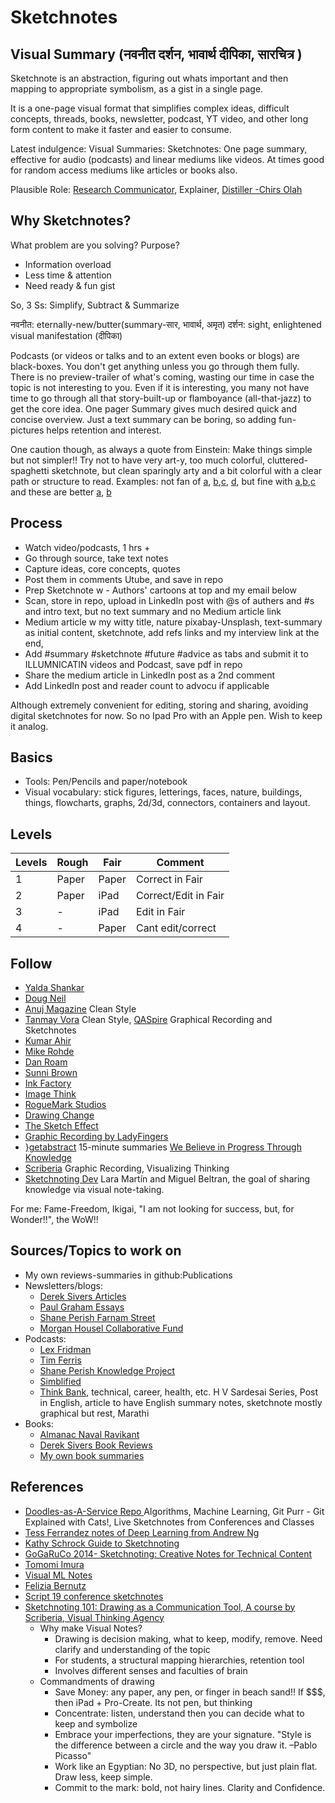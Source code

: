 # Sketchnotes

## Visual Summary (नवनीत दर्शन, भावार्थ दीपिका, सारचित्र )

Sketchnote is an abstraction, figuring out whats important and then mapping to appropriate symbolism, as a gist in a single page.

It is a one-page visual format that simplifies complex ideas, difficult concepts, threads, books, newsletter, podcast, YT video, and other long form content to make it faster and easier to consume.


Latest indulgence: Visual Summaries: Sketchnotes: One page summary, effective for audio (podcasts) and linear mediums like videos. At times good for random access mediums like articles or books also. 

Plausible Role: [Research Communicator](https://www.researchretold.com/research-communication-opportunities/), Explainer, [Distiller -Chirs Olah](https://distill.pub/)

## Why Sketchnotes? 

What problem are you solving? Purpose?

- Information overload
- Less time & attention
- Need ready & fun gist

So, 3 Ss: Simplify, Subtract & Summarize

नवनीत: eternally-new/butter(summary-सार, भावार्थ, अमृत)
दर्शन: sight, enlightened visual manifestation (दीपिका)

Podcasts (or videos or talks and to an extent even books or blogs) are black-boxes. You don't get anything unless you go through them fully. There is no preview-trailer of what's coming, wasting our time in case the topic is not interesting to you. Even if it is interesting, you many not have time to go through all that story-built-up or flamboyance (all-that-jazz) to get the core idea. One pager Summary gives much desired quick and concise overview. Just a text summary can be boring, so adding fun-pictures helps retention and interest.

One caution though, as always a quote from Einstein: Make things simple but not simpler!! Try not to have very art-y, too much colorful, cluttered-spaghetti sketchnote, but clean sparingly arty and a bit colorful with a clear path or structure to read.  Examples: not fan of [a](https://www.teachthought.com/wp-content/uploads/2013/05/graphic-notes-seth-godin-stop-stealing-dreams.jpg), [b](https://www.teachthought.com/wp-content/uploads/2013/05/graphic-notes-7.jpg),[c](https://www.teachthought.com/wp-content/uploads/2013/05/graphic-notes-6.jpg), [d](https://www.flickr.com/photos/makaylalewis/48371566661/in/dateposted/), but fine with [a](https://www.teachthought.com/wp-content/uploads/2013/05/graphic-notes-9.jpg),[b](https://www.teachthought.com/wp-content/uploads/2013/05/graphic-notes-4.jpg),[c](https://www.teachthought.com/wp-content/uploads/2013/05/graphic-notes-2.jpg) and these are better [a](https://www.linkedin.com/posts/kumarahir_cisco-people-learning-activity-6936649710954766336-3iC7?utm_source=linkedin_share&utm_medium=member_desktop_web), [b](https://kumarahir.medium.com/sketchnote-designing-ar-applications-google-i-o-2019-140d75ede700)

## Process
- Watch video/podcasts, 1 hrs +
- Go through source, take text notes
- Capture ideas, core concepts, quotes
- Post them in comments Utube, and save in repo
- Prep Sketchnote w - Authors' cartoons at top and my email below
- Scan, store in repo, upload in LinkedIn post with @s of authers and #s and intro text, but no text summary and no Medium article link
- Medium article w my witty title, nature pixabay-Unsplash, text-summary as initial content, sketchnote, add refs links and my interview link at the end, 
- Add #summary #sketchnote #future #advice as tabs and submit it to ILLUMNICATIN videos and Podcast, save pdf in repo
- Share the medium article in LinkedIn post as a 2nd comment
- Add LinkedIn post and reader count to advocu if applicable

Although extremely convenient for editing, storing and sharing, avoiding digital sketchnotes for now. So no Ipad Pro with an Apple pen. Wish to keep it analog.

## Basics
- Tools: Pen/Pencils and paper/notebook
- Visual vocabulary: stick figures, letterings, faces, nature, buildings, things, flowcharts, graphs, 2d/3d, connectors, containers and layout.

## Levels

| Levels | Rough | Fair  | Comment              |
|--------|-------|-------|----------------------|
| 1      | Paper | Paper | Correct in Fair      |
| 2      | Paper | iPad  | Correct/Edit in Fair |
| 3      | -     | iPad  | Edit in Fair         |
| 4      | -     | Paper | Cant edit/correct    |

## Follow
- [Yalda Shankar](https://yaldashankar.org/index.html)
- [Doug Neil](https://www.verbaltovisual.com/)
- [Anuj Magazine](https://www.linkedin.com/in/anujmagazine/) Clean Style
- [Tanmay Vora](https://qaspire.com/) Clean Style, [QASpire](https://qaspire.com/sketchnotes/)  Graphical Recording and Sketchnotes
- [Kumar Ahir](https://www.kumarahir.com/sketchnotes.html)
- [Mike Rohde](http://rohdesign.com)
- [Dan Roam](https://www.danroam.com/)
- [Sunni Brown](https://www.sunnibrown.com/)
- [Ink Factory](https://inkfactorystudio.com/blog/defining-graphic-recording-visual-notes/)
- [Image Think](https://www.imagethink.net/)
- [RogueMark Studios](https://www.roguemarkstudios.com/graphicrecording)
- [Drawing Change](https://drawingchange.com/)
- [The Sketch Effect](http://www.thesketcheffect.com)
- [Graphic Recording by LadyFingers](http://www.ladyfingersco.com/graphic-recording/)
- [}getabstract](https://www.getabstract.com/en/) 15-minute summaries [We Believe in Progress Through Knowledge](https://www.youtube.com/watch?v=LE6ysJzBEuY)
- [Scriberia](https://www.scriberia.com/) Graphic Recording, Visualizing Thinking
- [Sketchnoting Dev](https://sketchnoting.dev/sketchnotes/)  Lara Martín and Miguel Beltran, the goal of sharing knowledge via visual note-taking.


For me: Fame-Freedom, Ikigai, "I am not looking for success, but, for Wonder!!", the WoW!!

## Sources/Topics to work on
- My own reviews-summaries in github:Publications
- Newsletters/blogs: 
	- [Derek Sivers Articles](https://sive.rs/blog)
	- [Paul Graham Essays](http://www.paulgraham.com/articles.html)
	- [Shane Perish Farnam Street](https://fs.blog/best-articles/)
	- [Morgan Housel Collaborative Fund](https://www.collaborativefund.com/blog/)
- Podcasts: 
	- [Lex Fridman](https://www.youtube.com/c/lexfridman/videos)
	- [Tim Ferris](https://www.youtube.com/c/timferriss)
	- [Shane Perish Knowledge Project](https://fs.blog/knowledge-project-podcast/)
	- [Simblified](https://podcasts.google.com/feed/aHR0cHM6Ly9zdGF0aWMuYWRvcmlsYWJzLmNvbS9mZWVkL3NpbWJsaWZpZWQueG1s)
	- [Think Bank](https://www.youtube.com/c/ThinkBankLive), technical, career, health, etc. H V Sardesai Series, Post in English, article to have English summary notes, sketchnote mostly graphical but rest, Marathi
- Books: 
	- [Almanac Naval Ravikant](https://www.navalmanack.com/)
	- [Derek Sivers Book Reviews](https://sive.rs/book)
	- [My own book summaries](https://github.com/yogeshhk/Publications)

## References
- [Doodles-as-A-Service Repo ](https://github.com/girliemac/a-picture-is-worth-a-1000-words) Algorithms, Machine Learning, Git Purr - Git Explained with Cats!, Live Sketchnotes from Conferences and Classes
- [Tess Ferrandez notes of Deep Learning from Andrew Ng](https://sketchnotearmy.com/blog/2019/3/12/tess-ferrandez-sketchnoting-deep-learning)
- [Kathy Schrock Guide to Sketchnoting](https://www.schrockguide.net/sketchnoting.html)
- [GoGaRuCo 2014- Sketchnoting: Creative Notes for Technical Content](https://www.youtube.com/watch?v=dE2pqeI3LOI)
- [Tomomi Imura](https://girliemac.com/blog/2021/07/12/microsoft-beginners-sketchnotes/)
- [Visual ML Notes](https://github.com/visual-ml-notes/visual-machine-learning-notes)
- [Felizia Bernutz](https://fbernutz.github.io/sketchnotes/)
- [Script 19 conference sketchnotes](https://wolfgang-ziegler.com/blog/script19-sketchnotes)
- [Sketchnoting 101: Drawing as a Communication Tool, A course by Scriberia, Visual Thinking Agency](https://www.domestika.org/en/courses/1986-sketchnoting-101-drawing-as-a-communication-tool/units/11013-starting-to-think-visually)
	- Why make Visual Notes? 
		- Drawing is decision making, what to keep, modify, remove. Need clarify and understanding of the topic
		- For students, a structural mapping hierarchies, retention tool
		- Involves different senses and faculties of brain
	- Commandments of drawing
		- Save Money: any paper, any pen, or finger in beach sand!! If $$$, then iPad + Pro-Create. Its not pen, but thinking
		- Concentrate: listen, understand then you can decide what to keep and symbolize
		- Embrace your imperfections, they are your signature. "Style is the difference between a circle and the way you draw it. –Pablo Picasso"
		- Work like an Egyptian: No 3D, no perspective, but just plain flat. Draw less, keep simple.
		- Commit to the mark: bold, not hairy lines. Clarity and Confidence.
		
<!-- ## Musings: Why Sketch-noting for Part II 
I was searching for a good skill, a vocation to learn that will help me sail through Part II of my life. Every week, after going through bing watching of YouTube videos or listening to multiple podcasts. It will give some ideas like Explainable AI, 3d1b like videos etc try to fit them in my two gateways of selections ie IKIGAI and Sketchnotes. At times somehow force them into those ideas and then do some reading exercises. Will typically have github directory and reference in it. All that will go o for a few days and then fizzle out or will get some new idea to move forward. This has been going on for a year now. Some areas like genetics, BioNLP needed a lot more preparation on the unknown domain to gain enough expertize to be a viable career option in Part II. Latest of the lot is Sketchnotes. There is noting new to be learnt here.  I have been sketching for years and I have been teaching CAD and ML for years and I have been preparing training material for years. I do have a Publications folder which has notes of books in 3 column an presentation modes. So the skills are/were already there. Whats new is the combination which is rare. Technical prowess at AI ML or Technology in general plus artistic inclination is a n unique combination, combined that with decent understanding and ability to make concise witty summaries can be done in sketchnotes. This is really rare. Mike Rohde, DOug Neil and Tanmay Vora are good at sketching but may lag behind on technology front. Margaret is ML + Art but her sketchnotes are less of a sketch. So if I emerge well it can be good expertize to build and pursue. I can start going through only long form, seemingly lengthy content which people just don't have time to go through. Say, 1-2-3 hours Lex Fridman talk or Seen Unseen 4 hours podcast. No one has time and patience. What I bring to table is a concise and precise summary along with visual elements which are completely missing from podcasts for sure as well as video internals to an extent. People can go through the 1 pager summaries either to learn the understand the optic quickly, keep them as reference but can also in turn as a filter even to decide whether to listen to that long form or not. This being a summary and not lifting of the content as s, the copyright law should be ok with it.Anyways I will be putting a big title and original author or interviewees in place to about missing attribution.For preparation I will need to go through the podcast or video thoroughly make text as well as rough doodle notes first and then arrange them in a portrait mode with column or rows or radial layout. I do not wish to make it cluttered or just colorful or utterly useless or unreadable content. It can be airy, sparse but has to be readable at first sight. More emphasis on the content, text firs and later replace text with symbol or icons to make it funny. I don't wish to add doodles juts for sake of it. Even colors need to be used sparingly to highlight borders and to accentuate the highlights. I will remain analog as much as possible. Going digital is better for editing, storing and sharing but at-least for this year its both rough and fair analog but later if I get (or buy) iPad Pro with Apple Pen (50th Birthday) then I will move the fair part to iPad. First part,ie the rough part will always remain on paper. This may may change if the task is to do love talks Sketchnotes but then thats the final level of expertize where directly the fair version is done either on paper (ie stand paper) or on iPad. There is a long way for that kind of expertize. I will research topic to be AI related to prepare then niche per say but later based on the demand I may dilute topics to be technical in general but also non technical such as books articles or summary reviews. Depends on demand fully.Out of 3 Freedom, Fame and Fortune this sketch-noting can surely give freedom and fame but whether money will come or not depends on the success and global recognition.. At this point there is no conflict of interest also. I can safely build this hobby and explain the difficult topics to masses. Thats what a teacher of crystallized intelligence has to do after 50. I think I have found my mojo well.

-----
 -->
